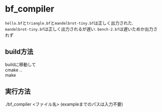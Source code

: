 # bf_compiler  
`hello.bf`と`triangle.bf`と`mandelbrot-tiny.bf`は正しく出力された. 
`mandelbrot-tiny.bf`は正しく出力されるが遅い. 
`bench-2.bf`は遅いためか出力されず

## build方法  
buildに移動して  
cmake ..  
make  

## 実行方法  
./bf_compiler <ファイル名>
(exampleまでのパスは入力不要)


